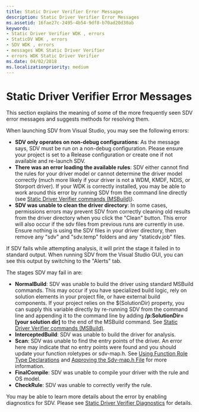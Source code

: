 ```yaml
---
title: Static Driver Verifier Error Messages
description: Static Driver Verifier Error Messages
ms.assetid: 16fae27c-2495-4b54-9df8-b70ad20d30ab
keywords:
- Static Driver Verifier WDK , errors
- StaticDV WDK , errors
- SDV WDK , errors
- messages WDK Static Driver Verifier
- errors WDK Static Driver Verifier
ms.date: 04/02/2018
ms.localizationpriority: medium
---
```


# Static Driver Verifier Error Messages


This section explains the meaning of some of the more frequently seen SDV error messages and suggests methods for resolving them.

When launching SDV from Visual Studio, you may see the following errors:

* **SDV only operates on non-debug configurations**: As the message says, SDV must be run on a non-debug configuration.  Please ensure your project is set to a Release configuration or create one if not available and re-launch SDV.
* **There was an error loading the available rules**: SDV either cannot find the rules for your driver model or cannot determine the driver model correctly (much more likely if your driver is not a WDM, KMDF, NDIS, or Storport driver).  If your WDK is correctly installed, you may be able to work around this error by running SDV from the command line directly (see [Static Driver Verifier commands (MSBuild)](-static-driver-verifier-commands--msbuild-.md)).
* **SDV was unable to clean the driver directory**: In some cases, permissions errors may prevent SDV from correctly cleaning old results from the driver directory when you click the "Clean" button.  This error will also occur if the sdv files from previous runs are currently in use.  Ensure nothing is using the SDV files in your driver directory, then remove any "sdv" and "sdv.temp" folders and any "staticdv.job" files.

If SDV fails while attempting analysis, it will print the stage it failed in to standard output.  When running SDV from the Visual Studio GUI, you can see this output by switching to the "Alerts" tab.

The stages SDV may fail in are:
* **NormalBuild**: SDV was unable to build the driver using standard MSBuild commands.  This may occur if you have specialized build logic, rely on solution elements in your project file, or have external build components.  If your project relies on the $(SolutionDir) property, you can supply this variable directly by re-running SDV from the command line and appending it to the command line by adding **/p:SolutionDir=\[your solution dir\]** to the end of the MSBuild command.  See [Static Driver Verifier commands (MSBuild)](-static-driver-verifier-commands--msbuild-.md).
* **InterceptedBuild**: SDV was unable to build the driver for analysis.  
* **Scan**: SDV was unable to find the entry points of the driver.  An error here may indicate that no entry points were found and you should update your function roletypes or sdv-map.h.  See [Using Function Role Type Declarations](using-function-role-type-declarations.md) and [Approving the Sdv-map.h File](approving-the-sdv-map-h-file.md) for more information.
* **FinalCompile**: SDV was unable to compile your driver with the rule and OS model.
* **CheckRule**: SDV was unable to correctly verify the rule.

You may be able to learn more details about the error by enabling diagnostics for SDV.  Please see [Static Driver Verifier Diagnostics](static-driver-verifier-diagnostics.md) for details.
